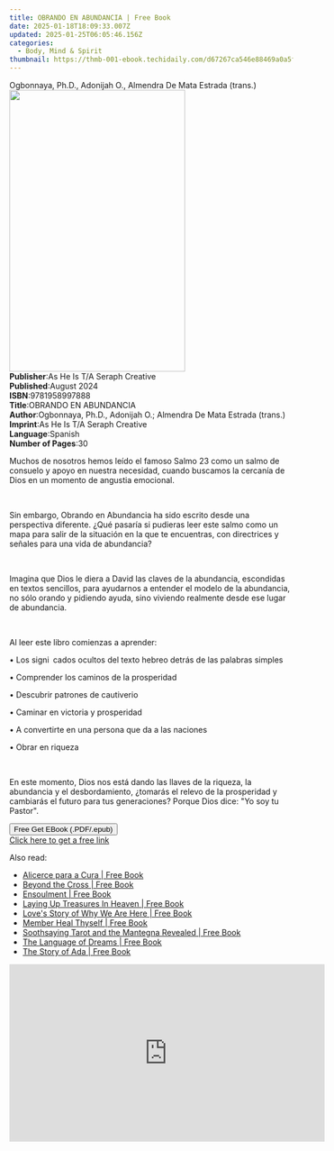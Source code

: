 ```yaml
---
title: OBRANDO EN ABUNDANCIA | Free Book
date: 2025-01-18T18:09:33.007Z
updated: 2025-01-25T06:05:46.156Z
categories:
  - Body, Mind & Spirit
thumbnail: https://thmb-001-ebook.techidaily.com/d67267ca546e88469a0a5f2c24aecfcfa36d0202be64c80849417fb739e5bfc6.jpg
---
```

<main id="book-container">
  <div class="flex flex-col">
    <div class="book-brief flex-1 py-6 px-4 sm:p-6 md:py-10 md:px-8">
      <!-- brief-->
      <div class="book-brief-main">
        Ogbonnaya, Ph.D., Adonijah O., Almendra De Mata Estrada (trans.)
      </div>
    </div>
    <div
      class="book-meta-info flex-1 grid gap-4 col-start-1 col-end-3 row-start-1 sm:mb-6 sm:grid-cols-4 lg:gap-6 lg:col-start-2 lg:row-end-6 lg:row-span-6 lg:mb-0"
    >
      <div
        class="book-meta-info-left place-content-center mt-4 p-4 text-sm leading-6 col-start-2 col-span-2 dark:text-slate-400"
      >
        <img
          class="w-full h-500 object-cover rounded-lg sm:h-255 sm:col-span-2 lg:col-span-full"
          src="https://img-001-ebook.techidaily.com/0382f0e294d8352889cc607115e34d882e55a4e5554af08c842cfaf0377842a9.jpg"
          alt=""
          width="312"
          height="500"
        />
      </div>
      <div
        class="book-meta-info-right mt-2 col-start-1 row-start-2 col-span-3 self-center"
      >
        <!-- meta data  -->
        <div class="flex flex-col px-4 md:px-8">
          <div class="flex-1">
            <strong>Publisher</strong>:<span class="px-2"
              >As He Is T/A Seraph Creative</span
            >
          </div>
          <div class="flex-1">
            <strong>Published</strong>:<span class="px-2">August 2024</span>
          </div>
          <div class="flex-1">
            <strong>ISBN</strong>:<span class="px-2">9781958997888</span>
          </div>
          <div class="flex-1">
            <strong>Title</strong>:<span class="px-2"
              >OBRANDO EN ABUNDANCIA</span
            >
          </div>
          <div class="flex-1">
            <strong>Author</strong>:<span class="px-2"
              >Ogbonnaya, Ph.D., Adonijah O.; Almendra De Mata Estrada
              (trans.)</span
            >
          </div>
          <div class="flex-1">
            <strong>Imprint</strong>:<span class="px-2"
              >As He Is T/A Seraph Creative</span
            >
          </div>
          <div class="flex-1">
            <strong>Language</strong>:<span class="px-2">Spanish</span>
          </div>
          <div class="flex-1">
            <strong>Number of Pages</strong>:<span class="px-2">30</span>
          </div>
        </div>
      </div>
    </div>
    <div class="book-description flex-1 py-6 px-4 sm:p-6 md:py-10 md:px-8">
      <div class="book-description-main">
        <div accordion-content="" id="description">
          <p>
            Muchos de nosotros hemos leído el famoso Salmo 23 como un salmo de
            consuelo y apoyo en nuestra necesidad, cuando buscamos la cercanía
            de Dios en un momento de angustia emocional.
          </p>
          <p><br /></p>
          <p>
            Sin embargo, Obrando en Abundancia ha sido escrito desde una
            perspectiva diferente. ¿Qué pasaría si pudieras leer este salmo como
            un mapa para salir de la situación en la que te encuentras, con
            directrices y señales para una vida de abundancia?
          </p>
          <p><br /></p>
          <p>
            Imagina que Dios le diera a David las claves de la abundancia,
            escondidas en textos sencillos, para ayudarnos a entender el modelo
            de la abundancia, no sólo orando y pidiendo ayuda, sino viviendo
            realmente desde ese lugar de abundancia.
          </p>
          <p><br /></p>
          <p>Al leer este libro comienzas a aprender:</p>
          <p>
            • Los signi cados ocultos del texto hebreo detrás de las palabras
            simples
          </p>
          <p>• Comprender los caminos de la prosperidad</p>
          <p>• Descubrir patrones de cautiverio</p>
          <p>• Caminar en victoria y prosperidad</p>
          <p>• A convertirte en una persona que da a las naciones</p>
          <p>• Obrar en riqueza</p>
          <p><br /></p>
          <p>
            En este momento, Dios nos está dando las llaves de la riqueza, la
            abundancia y el desbordamiento, ¿tomarás el relevo de la prosperidad
            y cambiarás el futuro para tus generaciones? Porque Dios dice: "Yo
            soy tu Pastor".
          </p>
        </div>
        <div class="accordion-fader"></div>
      </div>
    </div>
    <div class="book-excerpts flex-1 py-6 px-4 sm:p-6 md:py-10 md:px-8"></div>
    <div
      class="book-about-author flex-1 py-6 px-4 sm:p-6 md:py-10 md:px-8"
    ></div>
    <div class="book-free-get flex-1 py-6 px-4 sm:p-6 md:py-10 md:px-8">
      <button
        id="btn-free-get"
        class="bg-blue-500 hover:bg-blue-700 text-white font-bold py-2 px-4 rounded"
      >
        Free Get EBook (.PDF/.epub)
      </button>
      <div id="countdown-display" class="px-2 text-lg mt-2"></div>
      <a
        id="free-link"
        class="hidden bg-blue-500 hover:bg-blue-700 text-white font-bold py-2 px-4 rounded"
        href="https://www.ebooks.com/en-us/book/211429460/obrando-en-abundancia/ogbonnaya-ph-d-adonijah-o/"
        target="_blank"
        >Click here to get a free link</a
      >
    </div>
    <script>
      let countdownTime = 0;
      let countdownInterval = null;
      document
        .getElementById('btn-free-get')
        .addEventListener('click', startCountdown);
      function startCountdown() {
        countdownTime = new Date().getTime() + 60000 * 3;
        countdownInterval = setInterval(updateCountdown, 1000);
        document.getElementById('btn-free-get').disabled = true;
        document
          .getElementById('btn-free-get')
          .classList.add('bg-gray-500', 'cursor-not-allowed');
      }
      function updateCountdown() {
        let currentTime = new Date().getTime();
        let timeLeft = countdownTime - currentTime;
        let secondsLeft = Math.floor(timeLeft / 1000);
        document.getElementById('countdown-display').innerHTML =
          `Remaining time: ${secondsLeft} seconds.`;
        if (secondsLeft <= 0) {
          clearInterval(countdownInterval);
          document.getElementById('btn-free-get').classList.add('hidden');
          document.getElementById('free-link').classList.remove('hidden');
          document.getElementById('countdown-display').innerHTML = '';
        }
      }
    </script>
  </div>
</main>

<ins class="adsbygoogle"
      style="display:block"
      data-ad-client="ca-pub-7571918770474297"
      data-ad-slot="8358498916"
      data-ad-format="auto"
      data-full-width-responsive="true"></ins>
    

<span class="atpl-alsoreadstyle">Also read:</span>
<div><ul>
<li><a href="https://novels-ebooks.techidaily.com/209861447-9780984530687-alicerce-para-a-cura/"><u>Alicerce para a Cura | Free Book</u></a></li>
<li><a href="https://novels-ebooks.techidaily.com/209861734-9781948172912-beyond-the-cross/"><u>Beyond the Cross | Free Book</u></a></li>
<li><a href="https://novels-ebooks.techidaily.com/209861853-9780999228418-ensoulment/"><u>Ensoulment | Free Book</u></a></li>
<li><a href="https://novels-ebooks.techidaily.com/209861743-9781948172936-laying-up-treasures-in-heaven/"><u>Laying Up Treasures In Heaven | Free Book</u></a></li>
<li><a href="https://novels-ebooks.techidaily.com/209862186-9780993462658-loves-story-of-why-we-are-here/"><u>Love's Story of Why We Are Here | Free Book</u></a></li>
<li><a href="https://novels-ebooks.techidaily.com/209861705-9780999858622-member-heal-thyself/"><u>Member Heal Thyself | Free Book</u></a></li>
<li><a href="https://novels-ebooks.techidaily.com/209861954-9781999392116-soothsaying-tarot-and-the-mantegna-revealed/"><u>Soothsaying Tarot and the Mantegna Revealed | Free Book</u></a></li>
<li><a href="https://novels-ebooks.techidaily.com/209862007-9781732241268-the-language-of-dreams/"><u>The Language of Dreams | Free Book</u></a></li>
<li><a href="https://novels-ebooks.techidaily.com/209861972-9781949169713-the-story-of-ada/"><u>The Story of Ada | Free Book</u></a></li>
</ul></div>

<!-- affiliate ads begin -->
<iframe width="560" height="315" src="https://www.youtube.com/embed/hZsnjxeSh1U?si=hZIfzQPDNX5KtOCg" title="YouTube video player" frameborder="0" allow="accelerometer; autoplay; clipboard-write; encrypted-media; gyroscope; picture-in-picture; web-share" referrerpolicy="strict-origin-when-cross-origin" allowfullscreen></iframe>
<!-- affiliate ads end -->


